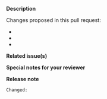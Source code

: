 <!--  Thanks for submitting a pull request!  Please ensure you are familiar with the following:
1. If this is your first time, read our [contributor guidelines](../CONTRIBUTING.md) and related documentation (e.g. Git  Workflow, governance).
2. Ensure you have read and submitted the required [Contributor Licence Agreements](https://github.com/kyma-project/community/blob/master/CONTRIBUTING.md#agreements-and-licenses).
3. Ensure you also include and successfully execute tests to cover the changes you are proposing.
4. Update related documentation.
5. Follow the instructions for writing a [release note](https://github.com/kyma-project/community/release-notes.md).
-->

**Description**

Changes proposed in this pull request:

-
-
-


**Related issue(s)**
<!-- If you refer to a particular issue, provide its number. For example, `Resolves #123`, `Fixes #43`, or `See also #33`. -->

**Special notes for your reviewer**


**Release note**
<!--  Write your release note in the block below. Please ensure to start with the change type [ Added | Changed | Deprecated | Removed | Fixed | Security ] followed by a colon.
If no release note is required, just write "NONE".
-->
```release-note
Changed:
```
